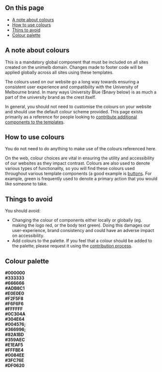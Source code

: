 ## On this page

* [A note about colours](#note)
* [How to use colours](#howto)
* [Thins to avoid](#avoid)
* [Colour palette](#palette)

<h2 id="note">A note about colours</h2>

<div class="alert">This is a mandatory global component that must be included on all sites created on the unimelb domain. Changes made to footer code will be applied globally across all sites using these templates.</div>

The colours used on our website go a long way towards ensuring a consistent user experience and compatibility with the University of Melbourne brand. In many ways University Blue ($navy below) is as much a part of the university brand as the crest itself.

In general, you should not need to customise the colours on your website and should use the default colour scheme provided. This page exists primarily as a reference for people looking to [contribute additional components to the templates](#).

<h2 id="howto">How to use colours</h2>

You do not need to do anything to make use of the colours referenced here.

On the web, colour choices are vital in ensuring the utility and accessibility of our websites as they impact contrast. Colours are also used to denote various types of functionality, so you will find these colours used throughout various template components (a good example is [buttons](buttons). For example, green is frequently used to denote a primary action that you would like someone to take.

<h2 id="avoid">Things to avoid</h2>

You should avoid:

* Changing the colour of components either locally or globally (eg. making the logo red, or the body text green). Doing this damages our user-experience, brand consistency and could have an adverse impact on accessibility.
* Add colours to the palette. If you feel that a colour should be added to the palette, please request it using the [contribution process](#).

<section class="with-figure md-fix">
  <h2 id="palette">Colour palette</h2>
  <div><span class="circle black"></span><strong>#000000</strong></div>
  <div><span class="circle darkgray"></span><strong>#333333</strong></div>
  <div><span class="circle midgray"></span><strong>#666666</strong></div>
  <div><span class="circle gray"></span><strong>#ADB8C1</strong></div>
  <div><span class="circle lightergray"></span><strong>#E0E0E0</strong></div>
  <div><span class="circle paleblue"></span><strong>#F2F5F8</strong></div>
  <div><span class="circle lightgray"></span><strong>#F6F6F6</strong></div>
  <div><span class="circle white"></span><strong>#FFFFFF</strong></div>
  <div><span class="circle navy"></span><strong>#0C304A</strong></div>
  <div><span class="circle blue"></span><strong>#304E64</strong></div>
  <div><span class="circle darkblue"></span><strong>#004576;</strong></div>
  <div><span class="circle midblue"></span><strong>#366996;</strong></div>
  <div><span class="circle lightblue"></span><strong>#82A1BD</strong></div>
  <div><span class="circle lighterblue"></span><strong>#359AEC</strong></div>
  <div><span class="circle lightestblue"></span><strong>#E1EAF5</strong></div>
  <div><span class="circle paleyellow"></span><strong>#FFFBE4</strong></div>
  <div><span class="circle cyan"></span><strong>#0084EE</strong></div>
  <div><span class="circle green"></span><strong>#3FC76E</strong></div>
  <div><span class="circle cherry"></span><strong>#DF0620</strong></div>
</section>